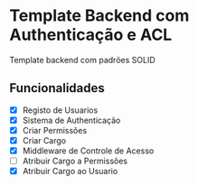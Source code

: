 
# Template Backend com Authenticação e ACL
 Template backend com padrões SOLID
## Funcionalidades
- [x]  Registo de Usuarios
- [x]  Sistema de Authenticação
- [x]  Criar Permissões
- [x]  Criar Cargo
- [x]  Middleware de Controle de Acesso
- [ ]  Atribuir Cargo a Permissões
- [x]  Atribuir Cargo ao Usuario
